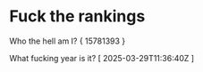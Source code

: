 # Fuck the rankings

Who the hell am I?
{ 15781393 }

What fucking year is it?
[ 2025-03-29T11:36:40Z ]
